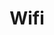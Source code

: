 ---
title: Wifi
tags:
icon: wifi
svg: '<svg xmlns="http://www.w3.org/2000/svg" width="24" height="24" fill="none" viewBox="0 0 24 24" stroke-width="1.5" stroke-linecap="round" stroke-linejoin="round" stroke="currentColor"><path d="M2 9.483c5.603-5.31 14.397-5.31 20 0"/><path d="M19 12.9c-3.866-3.867-10.134-3.867-14 0m11 3.257a5.657 5.657 0 0 0-8 0m4 3.093v-.5"/></svg>'
---